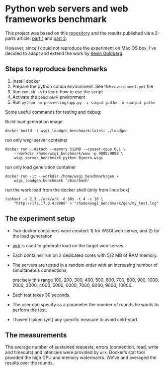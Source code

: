 
# Python web servers and web frameworks benchmark

This project was based on this [repository](https://github.com/omedhabib/WSGI_Benchmarks)
and the results published via a 2-parts article: 
[part 1](https://blog.appdynamics.com/engineering/an-introduction-to-python-wsgi-servers-part-1/)
and 
[part 2](https://blog.appdynamics.com/engineering/a-performance-analysis-of-python-wsgi-servers-part-2/).

However, since I could not reproduce the experiment on Mac OS box, I've decided to adapt and extend 
the work by [Kevin Goldberg](https://blog.appdynamics.com/author/kevin/).



## Steps to reproduce benchmarks

1. Install docker
2. Prepare the python conda environment. See the `environment.yml` file
3. Run `run.sh -h` to learn how to use the script
4. Activate the `benchmark` environment
5. Run `python -m processing/app.py -i <input path> -o <output path>` 


Some useful commands for testing and debug: 

Build load generation image

    docker build -t wsgi_loadgen_benchmark:latest ./loadgen

run only wsgi server container

    docker run --detach --memory 512MB --cpuset-cpus 0,1 \ 
        --workdir /home/wsgi_benchmark/www -p 9808:9808 \
        wsgi_server_benchmark python Bjoern.wsgi


run only load generation container 

    docker run -it --workdir /home/wsgi_benchmark/gen \
        wsgi_loadgen_benchmark '/bin/bash'

run the work load from the docker shell (only from linux box)
    
    taskset -c 2,3 ./wrk/wrk -d 30s -t 4 -c 10 \
        "http://172.17.0.4:9808" > "/home/wsgi_benchmark/gen/my_test.log"

## The experiment setup

* Two docker containers were created: 1) for WSGI web server, and 2) for the load generation 
* [wrk](https://github.com/wg/wrk) is used to generate load on the target web serves.
* Each container run on 2 dedicated cores with 512 MB of RAM memory. 
* The servers are tested in a random order with an increasing number of simultaneous connections, 
    
    precisely this range 100, 200, 300, 400, 500, 600, 700, 800, 900, 1000, 2000, 3000, 4000, 5000, 6000, 7000, 8000, 9000, 10000.
    
* Each test takes 30 seconds.
* The user can specify as a parameter the number of rounds he wants to perform the test.
* I haven't taken (yet) any specific measure to avoid cold-start.

## The measurements

The average number of sustained requests, errors (connection, read, write and timeouts)
and latencies were provided by `wrk`.
Docker’s stat tool provided the high CPU and memory watermarks.
We've and averaged the results over the rounds.


